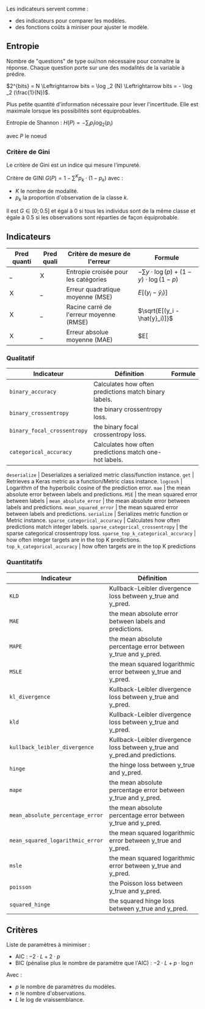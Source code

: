 Les indicateurs servent comme :

* des indicateurs pour comparer les modèles.
* des fonctions coûts à  miniser pour ajuster le modèle.

## Entropie 

Nombre de "questions" de type oui/non nécessaire pour connaitre la réponse. Chaque question porte sur une des modalités de la variable à prédire.

$2^{bits} = N \Leftrightarrow bits = \log _2 (N) \Leftrightarrow bits = - \log _2 (\frac{1}{N})$.

Plus petite quantité d'information nécessaire pour lever l'incertitude. Elle est maximale lorsque les possibilités sont équiprobables.

Entropie de Shannon : $H(P) = -\sum_i p_i \log _2 (p_i)$

avec $P$ le noeud

### Critère de Gini

Le critère de Gini est un indice qui mesure l’impureté. 

Critère de GINI $G(P) = 1 - \sum^{K}{p_k \cdot (1 - p_k)}$
avec :

* $K$ le nombre de modalité.
* $p_k$ la proportion d'observation de la classe $k$.

Il est $G \in [0;0.5]$ et égal à 0 si tous les individus sont de la même classe et égale à 0.5 si les observations sont réparties de façon équiprobable.

## Indicateurs

Pred quanti | Pred quali | Critère de mesure de l'erreur         | Formule      
------------|------------|---------------------------------------|---
_           | X          | Entropie croisée pour les catégories  | $- \sum y \cdot \log(p) + (1−y) \cdot \log (1−p)$
X           | _          | Erreur quadratique moyenne (MSE)      | $E[(y_i - \hat{y}_i)]$
X           | _          | Racine carré de l'erreur moyenne (RMSE) | $\sqrt{E[(y_i - \hat{y}_i)]}$
X           | _          | Erreur absolue moyenne (MAE)          | $E[ | y_i - \hat{y}_i | ]$

### Qualitatif

Indicateur 						| Définition | Formule
--------------------------------|---|---
`binary_accuracy`      			| Calculates how often predictions match binary labels.
`binary_crossentropy` 			| the binary crossentropy loss.
`binary_focal_crossentropy`		| the binary focal crossentropy loss.
`categorical_accuracy` 			| Calculates how often predictions match one-hot labels.

`deserialize` 					| Deserializes a serialized metric class/function instance.
`get` 							| Retrieves a Keras metric as a function/Metric class instance.
`logcosh` 						| Logarithm of the hyperbolic cosine of the prediction error.
`mae` 							| the mean absolute error between labels and predictions.
`MSE`                          	| the mean squared error between labels  | 
`mean_absolute_error` 			| the mean absolute error between labels and predictions.
`mean_squared_error`			| the mean squared error between labels and predictions.
`serialize` 					| Serializes metric function or Metric instance.
`sparse_categorical_accuracy` 	| Calculates how often predictions match integer labels.
`sparse_categorical_crossentropy` 	| the sparse categorical crossentropy loss.
`sparse_top_k_categorical_accuracy` | how often integer targets are in the top K predictions.
`top_k_categorical_accuracy` 		| how often targets are in the top K predictions

### Quantitatifs

Indicateur 						| Définition
--------------------------------|---
`KLD` 							| Kullback-Leibler divergence loss between y_true and y_pred.
`MAE` 							| the mean absolute error between labels and predictions.
`MAPE` 							| the mean absolute percentage error between y_true and y_pred.
`MSLE`                    		| the mean squared logarithmic error between y_true and y_pred.
`kl_divergence`					| Kullback-Leibler divergence loss between y_true and y_pred.
`kld` 							| Kullback-Leibler divergence loss between y_true and y_pred.
`kullback_leibler_divergence` 	| Kullback-Leibler divergence loss between y_true and y_pred.and predictions.
`hinge` 						| the hinge loss between y_true and y_pred.
`mape` 							| the mean absolute percentage error between y_true and y_pred.
`mean_absolute_percentage_error`| the mean absolute percentage error between y_true and y_pred.
`mean_squared_logarithmic_error`| the mean squared logarithmic error between y_true and y_pred.
`msle` 							| the mean squared logarithmic error between y_true and y_pred.
`poisson` 						| the Poisson loss between y_true and y_pred.
`squared_hinge` 				| the squared hinge loss between y_true and y_pred.

## Critères 

Liste de paramètres à minimiser :

* AIC : $-2 \cdot L + 2 \cdot p$
* BIC (pénalise plus le nombre de paramètre que l'AIC) : $-2 \cdot L + p \cdot \log n$

Avec : 

* $p$ le nombre de paramètres du modèles.
* $n$ le nombre d'observations.
* $L$ le log de vraissemblance.

